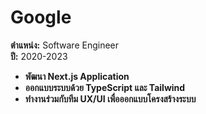 # Google

**ตำแหน่ง:** Software Engineer  
**ปี:** 2020-2023  

- **พัฒนา Next.js Application**  
- **ออกแบบระบบด้วย TypeScript และ Tailwind**  
- **ทำงานร่วมกับทีม UX/UI เพื่อออกแบบโครงสร้างระบบ**  
